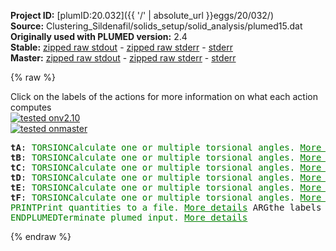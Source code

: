 **Project ID:** [plumID:20.032]({{ '/' | absolute_url }}eggs/20/032/)  
**Source:** Clustering_Sildenafil/solids_setup/solid_analysis/plumed15.dat  
**Originally used with PLUMED version:** 2.4  
**Stable:** [zipped raw stdout](plumed15.dat.plumed.stdout.txt.zip) - [zipped raw stderr](plumed15.dat.plumed.stderr.txt.zip) - [stderr](plumed15.dat.plumed.stderr)  
**Master:** [zipped raw stdout](plumed15.dat.plumed_master.stdout.txt.zip) - [zipped raw stderr](plumed15.dat.plumed_master.stderr.txt.zip) - [stderr](plumed15.dat.plumed_master.stderr)  

{% raw %}
<div class="plumedpreheader">
<div class="headerInfo" id="value_details_data/Clustering_Sildenafil/solids_setup/solid_analysis/plumed15.dat"> Click on the labels of the actions for more information on what each action computes </div>
<div class="containerBadge">
<div class="headerBadge"><a href="plumed15.dat.plumed.stderr"><img src="https://img.shields.io/badge/v2.10-passing-green.svg" alt="tested onv2.10" /></a></div>
<div class="headerBadge"><a href="plumed15.dat.plumed_master.stderr"><img src="https://img.shields.io/badge/master-passing-green.svg" alt="tested onmaster" /></a></div>
</div>
</div>
<pre class="plumedlisting">
<b name="data/Clustering_Sildenafil/solids_setup/solid_analysis/plumed15.dattA" onclick='showPath("data/Clustering_Sildenafil/solids_setup/solid_analysis/plumed15.dat","data/Clustering_Sildenafil/solids_setup/solid_analysis/plumed15.dattA","data/Clustering_Sildenafil/solids_setup/solid_analysis/plumed15.dattA","brown")'>tA</b>: <span class="plumedtooltip" style="color:green">TORSION<span class="right">Calculate one or multiple torsional angles. <a href="https://www.plumed.org/doc-master/user-doc/html/TORSION" style="color:green">More details</a><i></i></span></span> <span class="plumedtooltip">VECTOR1<span class="right">You should use VECTORA instead of this keyword which was used in older versions of PLUMED and is provided for back compatibility only<i></i></span></span>=952,946 <span class="plumedtooltip">AXIS<span class="right">two atoms that define an axis<i></i></span></span>=946,967 <span class="plumedtooltip">VECTOR2<span class="right">You should use VECTORB instead of this keyword which was used in older versions of PLUMED and is provided for back compatibility only<i></i></span></span>=967,973
<span style="display:none;" id="data/Clustering_Sildenafil/solids_setup/solid_analysis/plumed15.dattA">The TORSION action with label <b>tA</b> calculates the following quantities:<table  align="center" frame="void" width="95%" cellpadding="5%"><tr><td width="5%"><b> Quantity </b>  </td><td><b> Description </b> </td></tr><tr><td width="5%">tA.value</td><td>the TORSION involving these atoms</td></tr></table></span><b name="data/Clustering_Sildenafil/solids_setup/solid_analysis/plumed15.dattB" onclick='showPath("data/Clustering_Sildenafil/solids_setup/solid_analysis/plumed15.dat","data/Clustering_Sildenafil/solids_setup/solid_analysis/plumed15.dattB","data/Clustering_Sildenafil/solids_setup/solid_analysis/plumed15.dattB","brown")'>tB</b>: <span class="plumedtooltip" style="color:green">TORSION<span class="right">Calculate one or multiple torsional angles. <a href="https://www.plumed.org/doc-master/user-doc/html/TORSION" style="color:green">More details</a><i></i></span></span> <span class="plumedtooltip">VECTOR1<span class="right">You should use VECTORA instead of this keyword which was used in older versions of PLUMED and is provided for back compatibility only<i></i></span></span>=965,954 <span class="plumedtooltip">AXIS<span class="right">two atoms that define an axis<i></i></span></span>=954,947 <span class="plumedtooltip">VECTOR2<span class="right">You should use VECTORB instead of this keyword which was used in older versions of PLUMED and is provided for back compatibility only<i></i></span></span>=947,975
<span style="display:none;" id="data/Clustering_Sildenafil/solids_setup/solid_analysis/plumed15.dattB">The TORSION action with label <b>tB</b> calculates the following quantities:<table  align="center" frame="void" width="95%" cellpadding="5%"><tr><td width="5%"><b> Quantity </b>  </td><td><b> Description </b> </td></tr><tr><td width="5%">tB.value</td><td>the TORSION involving these atoms</td></tr></table></span><b name="data/Clustering_Sildenafil/solids_setup/solid_analysis/plumed15.dattC" onclick='showPath("data/Clustering_Sildenafil/solids_setup/solid_analysis/plumed15.dat","data/Clustering_Sildenafil/solids_setup/solid_analysis/plumed15.dattC","data/Clustering_Sildenafil/solids_setup/solid_analysis/plumed15.dattC","brown")'>tC</b>: <span class="plumedtooltip" style="color:green">TORSION<span class="right">Calculate one or multiple torsional angles. <a href="https://www.plumed.org/doc-master/user-doc/html/TORSION" style="color:green">More details</a><i></i></span></span> <span class="plumedtooltip">VECTOR1<span class="right">You should use VECTORA instead of this keyword which was used in older versions of PLUMED and is provided for back compatibility only<i></i></span></span>=954,947 <span class="plumedtooltip">AXIS<span class="right">two atoms that define an axis<i></i></span></span>=947,975 <span class="plumedtooltip">VECTOR2<span class="right">You should use VECTORB instead of this keyword which was used in older versions of PLUMED and is provided for back compatibility only<i></i></span></span>=975,987
<span style="display:none;" id="data/Clustering_Sildenafil/solids_setup/solid_analysis/plumed15.dattC">The TORSION action with label <b>tC</b> calculates the following quantities:<table  align="center" frame="void" width="95%" cellpadding="5%"><tr><td width="5%"><b> Quantity </b>  </td><td><b> Description </b> </td></tr><tr><td width="5%">tC.value</td><td>the TORSION involving these atoms</td></tr></table></span><b name="data/Clustering_Sildenafil/solids_setup/solid_analysis/plumed15.dattD" onclick='showPath("data/Clustering_Sildenafil/solids_setup/solid_analysis/plumed15.dat","data/Clustering_Sildenafil/solids_setup/solid_analysis/plumed15.dattD","data/Clustering_Sildenafil/solids_setup/solid_analysis/plumed15.dattD","brown")'>tD</b>: <span class="plumedtooltip" style="color:green">TORSION<span class="right">Calculate one or multiple torsional angles. <a href="https://www.plumed.org/doc-master/user-doc/html/TORSION" style="color:green">More details</a><i></i></span></span> <span class="plumedtooltip">VECTOR1<span class="right">You should use VECTORA instead of this keyword which was used in older versions of PLUMED and is provided for back compatibility only<i></i></span></span>=954,963 <span class="plumedtooltip">AXIS<span class="right">two atoms that define an axis<i></i></span></span>=963,957 <span class="plumedtooltip">VECTOR2<span class="right">You should use VECTORB instead of this keyword which was used in older versions of PLUMED and is provided for back compatibility only<i></i></span></span>=957,950
<span style="display:none;" id="data/Clustering_Sildenafil/solids_setup/solid_analysis/plumed15.dattD">The TORSION action with label <b>tD</b> calculates the following quantities:<table  align="center" frame="void" width="95%" cellpadding="5%"><tr><td width="5%"><b> Quantity </b>  </td><td><b> Description </b> </td></tr><tr><td width="5%">tD.value</td><td>the TORSION involving these atoms</td></tr></table></span><b name="data/Clustering_Sildenafil/solids_setup/solid_analysis/plumed15.dattE" onclick='showPath("data/Clustering_Sildenafil/solids_setup/solid_analysis/plumed15.dat","data/Clustering_Sildenafil/solids_setup/solid_analysis/plumed15.dattE","data/Clustering_Sildenafil/solids_setup/solid_analysis/plumed15.dattE","brown")'>tE</b>: <span class="plumedtooltip" style="color:green">TORSION<span class="right">Calculate one or multiple torsional angles. <a href="https://www.plumed.org/doc-master/user-doc/html/TORSION" style="color:green">More details</a><i></i></span></span> <span class="plumedtooltip">VECTOR1<span class="right">You should use VECTORA instead of this keyword which was used in older versions of PLUMED and is provided for back compatibility only<i></i></span></span>=956,960 <span class="plumedtooltip">AXIS<span class="right">two atoms that define an axis<i></i></span></span>=960,991 <span class="plumedtooltip">VECTOR2<span class="right">You should use VECTORB instead of this keyword which was used in older versions of PLUMED and is provided for back compatibility only<i></i></span></span>=991,1006
<span style="display:none;" id="data/Clustering_Sildenafil/solids_setup/solid_analysis/plumed15.dattE">The TORSION action with label <b>tE</b> calculates the following quantities:<table  align="center" frame="void" width="95%" cellpadding="5%"><tr><td width="5%"><b> Quantity </b>  </td><td><b> Description </b> </td></tr><tr><td width="5%">tE.value</td><td>the TORSION involving these atoms</td></tr></table></span><b name="data/Clustering_Sildenafil/solids_setup/solid_analysis/plumed15.dattF" onclick='showPath("data/Clustering_Sildenafil/solids_setup/solid_analysis/plumed15.dat","data/Clustering_Sildenafil/solids_setup/solid_analysis/plumed15.dattF","data/Clustering_Sildenafil/solids_setup/solid_analysis/plumed15.dattF","brown")'>tF</b>: <span class="plumedtooltip" style="color:green">TORSION<span class="right">Calculate one or multiple torsional angles. <a href="https://www.plumed.org/doc-master/user-doc/html/TORSION" style="color:green">More details</a><i></i></span></span> <span class="plumedtooltip">VECTOR1<span class="right">You should use VECTORA instead of this keyword which was used in older versions of PLUMED and is provided for back compatibility only<i></i></span></span>=960,991 <span class="plumedtooltip">AXIS<span class="right">two atoms that define an axis<i></i></span></span>=991,1006 <span class="plumedtooltip">VECTOR2<span class="right">You should use VECTORB instead of this keyword which was used in older versions of PLUMED and is provided for back compatibility only<i></i></span></span>=1006,1002
<span style="display:none;" id="data/Clustering_Sildenafil/solids_setup/solid_analysis/plumed15.dattF">The TORSION action with label <b>tF</b> calculates the following quantities:<table  align="center" frame="void" width="95%" cellpadding="5%"><tr><td width="5%"><b> Quantity </b>  </td><td><b> Description </b> </td></tr><tr><td width="5%">tF.value</td><td>the TORSION involving these atoms</td></tr></table></span><span class="plumedtooltip" style="color:green">PRINT<span class="right">Print quantities to a file. <a href="https://www.plumed.org/doc-master/user-doc/html/PRINT" style="color:green">More details</a><i></i></span></span> <span class="plumedtooltip">ARG<span class="right">the labels of the values that you would like to print to the file<i></i></span></span>=<b name="data/Clustering_Sildenafil/solids_setup/solid_analysis/plumed15.dattA">tA</b>,<b name="data/Clustering_Sildenafil/solids_setup/solid_analysis/plumed15.dattB">tB</b>,<b name="data/Clustering_Sildenafil/solids_setup/solid_analysis/plumed15.dattC">tC</b>,<b name="data/Clustering_Sildenafil/solids_setup/solid_analysis/plumed15.dattD">tD</b>,<b name="data/Clustering_Sildenafil/solids_setup/solid_analysis/plumed15.dattE">tE</b>,<b name="data/Clustering_Sildenafil/solids_setup/solid_analysis/plumed15.dattF">tF</b> <span class="plumedtooltip">FILE<span class="right">the name of the file on which to output these quantities<i></i></span></span>=cluster_data_15
<span style="display:none;" id="data/Clustering_Sildenafil/solids_setup/solid_analysis/plumed15.dat">The PRINT action with label <b></b> calculates something</span><span class="plumedtooltip" style="color:green">ENDPLUMED<span class="right">Terminate plumed input. <a href="https://www.plumed.org/doc-master/user-doc/html/ENDPLUMED" style="color:green">More details</a><i></i></span></span><span style="color:blue" class="comment">
</span></pre>
{% endraw %}
